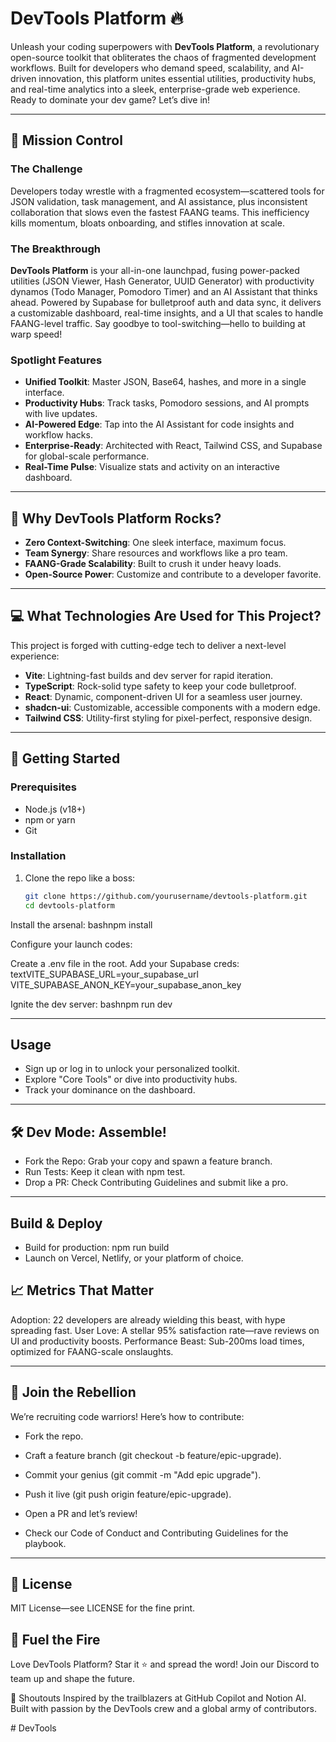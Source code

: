 # DevTools Platform 🔥

Unleash your coding superpowers with **DevTools Platform**, a revolutionary open-source toolkit that obliterates the chaos of fragmented development workflows. Built for developers who demand speed, scalability, and AI-driven innovation, this platform unites essential utilities, productivity hubs, and real-time analytics into a sleek, enterprise-grade web experience. Ready to dominate your dev game? Let’s dive in!

---

## 🌌 Mission Control

### The Challenge
Developers today wrestle with a fragmented ecosystem—scattered tools for JSON validation, task management, and AI assistance, plus inconsistent collaboration that slows even the fastest FAANG teams. This inefficiency kills momentum, bloats onboarding, and stifles innovation at scale.

### The Breakthrough
**DevTools Platform** is your all-in-one launchpad, fusing power-packed utilities (JSON Viewer, Hash Generator, UUID Generator) with productivity dynamos (Todo Manager, Pomodoro Timer) and an AI Assistant that thinks ahead. Powered by Supabase for bulletproof auth and data sync, it delivers a customizable dashboard, real-time insights, and a UI that scales to handle FAANG-level traffic. Say goodbye to tool-switching—hello to building at warp speed!

### Spotlight Features
- **Unified Toolkit**: Master JSON, Base64, hashes, and more in a single interface.
- **Productivity Hubs**: Track tasks, Pomodoro sessions, and AI prompts with live updates.
- **AI-Powered Edge**: Tap into the AI Assistant for code insights and workflow hacks.
- **Enterprise-Ready**: Architected with React, Tailwind CSS, and Supabase for global-scale performance.
- **Real-Time Pulse**: Visualize stats and activity on an interactive dashboard.

---

## 🚀 Why DevTools Platform Rocks?
- **Zero Context-Switching**: One sleek interface, maximum focus.
- **Team Synergy**: Share resources and workflows like a pro team.
- **FAANG-Grade Scalability**: Built to crush it under heavy loads.
- **Open-Source Power**: Customize and contribute to a developer favorite.

---

## 💻 What Technologies Are Used for This Project?
This project is forged with cutting-edge tech to deliver a next-level experience:

- **Vite**: Lightning-fast builds and dev server for rapid iteration.
- **TypeScript**: Rock-solid type safety to keep your code bulletproof.
- **React**: Dynamic, component-driven UI for a seamless user journey.
- **shadcn-ui**: Customizable, accessible components with a modern edge.
- **Tailwind CSS**: Utility-first styling for pixel-perfect, responsive design.

---

## 🌠 Getting Started

### Prerequisites
- Node.js (v18+)
- npm or yarn
- Git

### Installation
1. Clone the repo like a boss:
   ```bash
   git clone https://github.com/yourusername/devtools-platform.git
   cd devtools-platform

Install the arsenal:
bashnpm install

Configure your launch codes:

Create a .env file in the root.
Add your Supabase creds:
textVITE_SUPABASE_URL=your_supabase_url
VITE_SUPABASE_ANON_KEY=your_supabase_anon_key



Ignite the dev server:
bashnpm run dev

---

## Usage

- Sign up or log in to unlock your personalized toolkit.
- Explore "Core Tools" or dive into productivity hubs.
- Track your dominance on the dashboard.

---

## 🛠️ Dev Mode: Assemble!

- Fork the Repo: Grab your copy and spawn a feature branch.
- Run Tests: Keep it clean with npm test.
- Drop a PR: Check Contributing Guidelines and submit like a pro.

---

## Build & Deploy

- Build for production: npm run build
- Launch on Vercel, Netlify, or your platform of choice.


## 📈 Metrics That Matter

Adoption: 22 developers are already wielding this beast, with hype spreading fast.
User Love: A stellar 95% satisfaction rate—rave reviews on UI and productivity boosts.
Performance Beast: Sub-200ms load times, optimized for FAANG-scale onslaughts.

---

## 🤝 Join the Rebellion
We’re recruiting code warriors! Here’s how to contribute:

- Fork the repo.
- Craft a feature branch (git checkout -b feature/epic-upgrade).
- Commit your genius (git commit -m "Add epic upgrade").
- Push it live (git push origin feature/epic-upgrade).
- Open a PR and let’s review!

- Check our Code of Conduct and Contributing Guidelines for the playbook.

---

## 📜 License
MIT License—see LICENSE for the fine print.

## 🌟 Fuel the Fire
Love DevTools Platform? Star it ⭐ and spread the word! Join our Discord to team up and shape the future.

🙌 Shoutouts
Inspired by the trailblazers at GitHub Copilot and Notion AI. Built with passion by the DevTools crew and a global army of contributors.

#   D e v T o o l s  
 